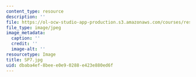 ```yaml
---
content_type: resource
description: ''
file: https://ol-ocw-studio-app-production.s3.amazonaws.com/courses/res-3-002-collaborative-design-and-creative-expression-with-arduino-microcontrollers-january-iap-2017/dbaba4ef8beee0e90288e423e880ed6f_SP7.jpg
file_type: image/jpeg
image_metadata:
  caption: ''
  credit: ''
  image-alt: ''
resourcetype: Image
title: SP7.jpg
uid: dbaba4ef-8bee-e0e9-0288-e423e880ed6f
---
```

